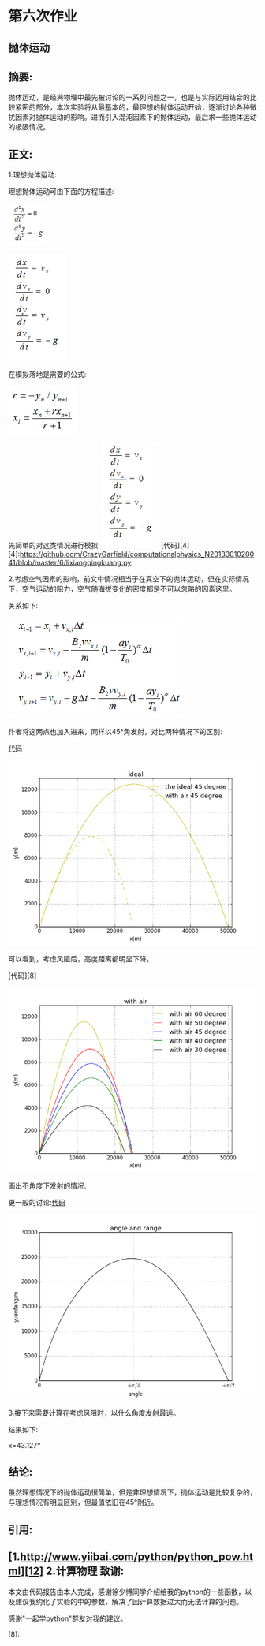 ﻿# 第六次作业
抛体运动
---

摘要:
---
抛体运动，是经典物理中最先被讨论的一系列问题之一，也是与实际运用结合的比较紧密的部分，本次实验将从最基本的，最理想的抛体运动开始，逐渐讨论各种微扰因素对抛体运动的影响。进而引入混沌因素下的抛体运动，最后求一些抛体运动的极限情况。


正文:
------
1.理想抛体运动:

理想抛体运动可由下面的方程描述:

![此处输入图片的描述][1]

![此处输入图片的描述][2]

在模拟落地是需要的公式:

![此处输入图片的描述][3]

先简单的对这类情况进行模拟:
![此处输入图片的描述][2]
[代码][4][4]:https://github.com/CrazyGarfield/computationalphysics_N2013301020041/blob/master/6/lixiangqingkuang.py

2.考虑空气因素的影响，前文中情况相当于在真空下的抛体运动，但在实际情况下，空气运动的阻力，空气随海拔变化的密度都是不可以忽略的因素这里。

关系如下:

![此处输入图片的描述][5]

作者将这两点也加入进来，同样以45°角发射，对比两种情况下的区别:

[代码][6]

![此处输入图片的描述][7]

可以看到，考虑风阻后，高度距离都明显下降。

[代码][8]

![此处输入图片的描述][9]

画出不角度下发射的情况:


更一般的讨论:[代码][10]

![此处输入图片的描述][11]

3.接下来需要计算在考虑风阻时，以什么角度发射最远。

结果如下:

x=43.127°


结论:
------
虽然理想情况下的抛体运动很简单，但是非理想情况下，抛体运动是比较复杂的，与理想情况有明显区别，但最值依旧在45°附近。



引用:
-------

[1.http://www.yiibai.com/python/python_pow.html][12]
2.计算物理
致谢:
-----
本文由代码报告由本人完成，感谢徐少博同学介绍给我的python的一些函数，以及建议我约化了实验的中的参数，解决了因计算数据过大而无法计算的问题。

感谢"一起学python"群友对我的建议。


  [1]: https://raw.githubusercontent.com/CrazyGarfield/computationalphysics_N2013301020041/master/6/1.png
  [2]: https://raw.githubusercontent.com/CrazyGarfield/computationalphysics_N2013301020041/master/6/2.png
  [3]: https://raw.githubusercontent.com/CrazyGarfield/computationalphysics_N2013301020041/master/6/5.png
  

  [5]: https://raw.githubusercontent.com/CrazyGarfield/computationalphysics_N2013301020041/master/6/4.png
  [6]:https://github.com/CrazyGarfield/computationalphysics_N2013301020041/blob/master/6/with%20air.py
  [7]: https://raw.githubusercontent.com/CrazyGarfield/computationalphysics_N2013301020041/master/6/duibi.png
  [8]:

  [9]: https://raw.githubusercontent.com/CrazyGarfield/computationalphysics_N2013301020041/master/6/with%20air.png
  [10]:https://github.com/CrazyGarfield/computationalphysics_N2013301020041/blob/master/6/shiyuyuanfang.py
  [11]: https://raw.githubusercontent.com/CrazyGarfield/computationalphysics_N2013301020041/master/6/siyuyuanfang.png
  [12]:http://www.yiibai.com/python/python_pow.html
